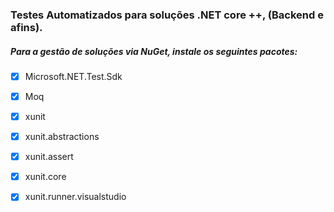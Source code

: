 ### Testes Automatizados para soluções .NET core ++, (Backend e afins).

##### Para a gestão de soluções via NuGet, instale os seguintes pacotes:

- [x] Microsoft.NET.Test.Sdk
- [x] Moq
- [x] xunit
- [x] xunit.abstractions
- [x] xunit.assert
- [x] xunit.core
- [x] xunit.runner.visualstudio


